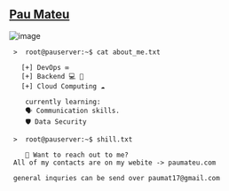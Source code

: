 
## [Pau Mateu](https://paumateu.com)
![image](https://travel360-images-handle.s3.eu-north-1.amazonaws.com/images/Screenshot+from+2024-06-11+09-42-05.png)

```
 >  root@pauserver:~$ cat about_me.txt

   [+] DevOps ∞                   
   [+] Backend 💻 🐍              
   [+] Cloud Computing ☁️

    currently learning: 
    🗣️ Communication skills.
    🛡️ Data Security 
```
```
 >  root@pauserver:~$ shill.txt

    📧 Want to reach out to me?
 All of my contacts are on my webite -> paumateu.com

 general inquries can be send over paumat17@gmail.com

```
